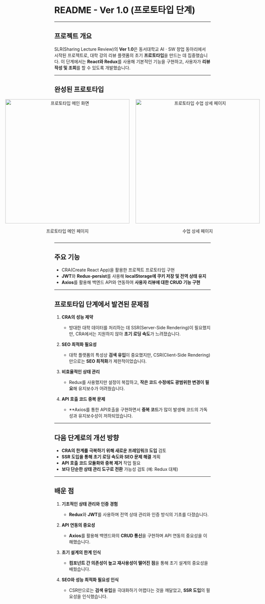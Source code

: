 # **README - Ver 1.0 (프로토타입 단계)**

---

## **프로젝트 개요**  
SLR(Sharing Lecture Review)의 **Ver 1.0**은 동서대학교 AIㆍSW 창업 동아리에서 시작된 프로젝트로, 대학 강의 리뷰 플랫폼의 초기 **프로토타입**을 만드는 데 집중했습니다. 이 단계에서는 **React와 Redux**를 사용해 기본적인 기능을 구현하고, 사용자가 **리뷰 작성 및 조회**를 할 수 있도록 개발했습니다.

---

## **완성된 프로토타입**

<div align="center" style="display: flex; justify-content: center; gap: 20px;">
  <div>
    <img src="https://github.com/user-attachments/assets/25ab436f-937b-42b9-afde-d9385071a4b6" alt="프로토타입 메인 화면" width="400"/>
    <p align="center">프로토타입 메인 페이지</p>
  </div>
  <div>
    <img src="https://github.com/user-attachments/assets/abd7c5ad-916d-40ad-861e-ca94974adfb8" alt="프로토타입 수업 상세 페이지" width="400"/>
    <p align="center">수업 상세 페이지</p>
  </div>
</div>

---

## **주요 기능**  
- CRA(Create React App)을 활용한 프로젝트 프로토타입 구현  
- **JWT**와 **Redux-persist**를 사용해 **localStorage에 쿠키 저장 및 전역 상태 유지**  
- **Axios**를 활용해 백엔드 API와 연동하여 **사용자 리뷰에 대한 CRUD 기능 구현**

---

## **프로토타입 단계에서 발견된 문제점**

1. **CRA의 성능 제약**  
   - 방대한 대학 데이터를 처리하는 데 SSR(Server-Side Rendering)이 필요했지만, CRA에서는 지원하지 않아 **초기 로딩 속도**가 느려졌습니다.

2. **SEO 최적화 필요성**  
   - 대학 플랫폼의 특성상 **검색 유입**이 중요했지만, CSR(Client-Side Rendering)만으로는 **SEO 최적화**가 제한적이었습니다.

3. **비효율적인 상태 관리**  
   - Redux를 사용했지만 설정이 복잡하고, **작은 코드 수정에도 광범위한 변경이 필요**해 유지보수가 어려웠습니다.

4. **API 호출 코드 중복 문제**  
   - **Axios를 통한 API호출을 구현하면서 **중복 코드**가 많이 발생해 코드의 가독성과 유지보수성이 저하되었습니다.

---

## **다음 단계로의 개선 방향**

- **CRA의 한계를 극복하기 위해 새로운 프레임워크 도입** 검토  
- **SSR 도입을 통해 초기 로딩 속도와 SEO 문제 해결** 계획  
- **API 호출 코드 모듈화와 중복 제거** 작업 필요  
- **보다 단순한 상태 관리 도구로 전환** 가능성 검토 (예: Redux 대체)  

---

## **배운 점**

1. **기초적인 상태 관리와 인증 경험**  
   - **Redux**와 **JWT**를 사용하며 전역 상태 관리와 인증 방식의 기초를 다졌습니다.

2. **API 연동의 중요성**  
   - **Axios**를 활용해 백엔드와의 **CRUD 통신**을 구현하며 API 연동의 중요성을 이해했습니다.

3. **초기 설계의 한계 인식**  
   - **컴포넌트 간 의존성이 높고 재사용성이 떨어진 점**을 통해 초기 설계의 중요성을 배웠습니다.

4. **SEO와 성능 최적화 필요성 인식**  
   - CSR만으로는 **검색 유입**을 극대화하기 어렵다는 것을 깨달았고, **SSR 도입**의 필요성을 인식했습니다.

